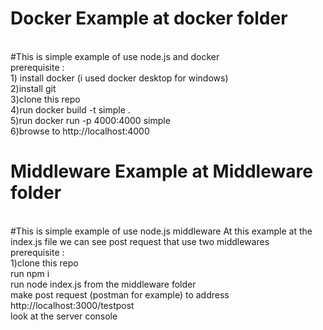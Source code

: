 # Docker Example at docker folder 
<br />
#This is simple example of use node.js  and docker
<br />
prerequisite :
<br />
1) install docker (i used docker desktop for windows)
<br />
2)install git
<br />
3)clone this repo
<br />
4)run docker build -t simple .
<br />
5)run docker run -p 4000:4000 simple
<br />
6)browse to http://localhost:4000

# Middleware Example at Middleware folder 
<br />
#This is simple example of use node.js middleware
At this example at the index.js file we can see post request that use two middlewares  
<br />
prerequisite :
<br />
1)clone this repo
<br />
run npm i 
<br />
run node index.js from the middleware folder 
<br />
make post request (postman for example) to address http://localhost:3000/testpost
<br />
look at the server console






